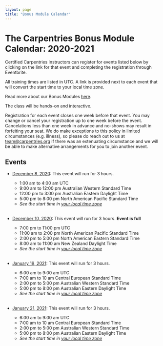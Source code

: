 ```yaml
---
layout: page
title: "Bonus Module Calendar"
---
```


# The Carpentries Bonus Module Calendar: 2020-2021

Certified Carpentries Instructors can register for events listed below by clicking on the link for that event and completing the registration through Eventbrite.  

All training times are listed in UTC. A link is provided next to each event that will convert the start time to your local time zone.

Read more about our Bonus Modules [here](https://carpentries-incubator.github.io/instructor-training-bonus-modules/).

The class will be hands-on and interactive. 

Registration for each event closes one week before that event. You may change or cancel your registration up to one week before the event. Cancelations less than one week in advance and no-shows may result in forfeiting your seat.  We do make exceptions to this policy in limited circumstances (e.g. illness), so please do reach out to us at [team@carpentries.org](mailto:team@carpentries.org) if there was an extenuating circumstance and we will be able to make alternative arrangements for you to join another event.

## Events 

* [December 8, 2020](https://www.eventbrite.com/e/bonus-module-teaching-online-december-8-2020-utc-tickets-129342261185): This event will run for 3 hours.
    - 1:00 am to 4:00 am UTC
    - 9:00 am to 12:00 pm Australian Western Standard Time 
    - 12:00 pm to 3:00 pm Australian Eastern Daylight Time
    - 5:00 pm to 8:00 pm North American Pacific Standard Time
    - *See the start time in [your local time zone](https://www.timeanddate.com/worldclock/fixedtime.html?iso=20201208T01&p1=%3A)*
<br><br>

* [December 10, 2020](https://www.eventbrite.com/e/bonus-module-teaching-online-december-10-2020-utc-tickets-128258307049): This event will run for 3 hours. **Event is full**
    - 7:00 pm to 11:00 pm UTC
    - 11:00 am to 2:00 pm North American Pacific Standard Time
    - 2:00 pm to 5:00 pm North American Eastern Standard Time
    - 8:00 am to 11:00 am New Zealand Daylight Time
    - *See the start time in [your local time zone](https://www.timeanddate.com/worldclock/fixedtime.html?iso=20201210T19&p1=1440)*
<br><br>

* [January 19, 2021](https://www.eventbrite.com/e/bonus-module-teaching-online-january-19-2021-utc-tickets-129342887057): This event will run for 3 hours.
    - 6:00 am to 9:00 am UTC
    - 7:00 am to 10 am Central European Standard Time 
    - 2:00 pm to 5:00 pm Australian Western Standard Time 
    - 5:00 pm to 8:00 pm Australian Eastern Daylight Time
    - *See the start time in [your local time zone](https://www.timeanddate.com/worldclock/fixedtime.html?iso=20210119T06&p1=1440)*
<br><br>

* [January 21, 2021](https://www.eventbrite.com/e/bonus-module-teaching-online-january-21-2021-utc-tickets-129343567091): This event will run for 3 hours.
    - 6:00 am to 9:00 am UTC
    - 7:00 am to 10 am Central European Standard Time 
    - 2:00 pm to 5:00 pm Australian Western Standard Time 
    - 5:00 pm to 8:00 pm Australian Eastern Daylight Time
    - *See the start time in [your local time zone](https://www.timeanddate.com/worldclock/fixedtime.html?iso=20210121T06)*
<br><br>

